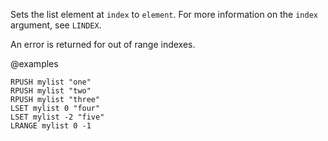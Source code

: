 Sets the list element at `index` to `element`.
For more information on the `index` argument, see `LINDEX`.

An error is returned for out of range indexes.

@examples

```cli
RPUSH mylist "one"
RPUSH mylist "two"
RPUSH mylist "three"
LSET mylist 0 "four"
LSET mylist -2 "five"
LRANGE mylist 0 -1
```

